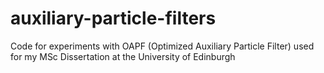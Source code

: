 # auxiliary-particle-filters

Code for experiments with OAPF (Optimized Auxiliary Particle Filter) used for my MSc Dissertation at the University of Edinburgh 
